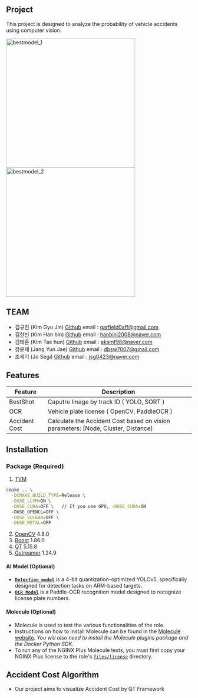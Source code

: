 ## Project
This project is designed to analyze the probability of vehicle accidents using computer vision.

<img src="https://github.com/user-attachments/assets/966650ed-8b8a-49f8-b774-9d16ede31880" alt="bestmodel_1" width="350"/>
<img src="https://github.com/user-attachments/assets/db2de0b1-84d0-42fb-9f37-5815caec8190" alt="bestmodel_2" width="350"/>


## TEAM
- 김규진 (Kim Gyu Jin) [Github](https://github.com/garfield0xff) email : garfield0xff@gmail.com
- 김한빈 (Kim Han bin) [Github](https://github.com/hanbeen00)
email : hanbini2008@naver.com
- 김태훈 (Kim Tae hun) [Github](http://github.com/aksmf98)
email : aksmf98@naver.com
- 장윤재 (Jang Yun Jae) [Github](http://github.com/mealsOrder)
email : dbsw7007@gmail.com
- 조세기 (Jo Segi) [Github](https://github.com/orgs/HV-Tech-Corporation/people/SegiJo)
email : jsg0423@naver.com

## Features
| Feature | Description |
|---------|--------------|
| BestShot |  Caputre Image by track ID ( YOLO, SORT )
| OCR | Vehicle plate license ( OpenCV, PaddleOCR ) |
| Accident Cost | Calculate the Accident Cost based on vision parameters: [Node, Cluster, Distance] |

## Installation

### Package  (Required)

1. [TVM](https://github.com/apache/tvm)
```bash
cmake .. \
  -DCMAKE_BUILD_TYPE=Release \
  -DUSE_LLVM=ON \
  -DUSE_CUDA=OFF \   // If you use GPU, -DUSE_CUDA=ON
  -DUSE_OPENCL=OFF \
  -DUSE_VULKAN=OFF \
  -DUSE_METAL=OFF
```
2. [OpenCV](https://github.com/opencv/opencv) 4.8.0
3. [Boost](https://github.com/boostorg/boost) 1.86.0
4. [QT](https://www.qt.io/ko-kr/) 5.15.8
5. [Gstreamer](https://github.com/GStreamer/gstreamer) 1.24.9 

#### AI Model (Optional)

- **[`Detection model`](/defaults/main/main.yml)** is a 4-bit quantization-optimized YOLOv5, specifically designed for detection tasks on ARM-based targets.
- **[`OCR Model`](/defaults/main/main.yml)** is a Paddle-OCR recognition model designed to recognize license plate numbers.


#### Molecule (Optional)

- Molecule is used to test the various functionalities of the role.
- Instructions on how to install Molecule can be found in the [Molecule website](https://molecule.readthedocs.io/en/latest/installation.html). *You will also need to install the Molecule plugins package and the Docker Python SDK.*
- To run any of the NGINX Plus Molecule tests, you must first copy your NGINX Plus license to the role's [`files/license`](/files/license/) directory.

## Accident Cost Algorithm
- Our project aims to visualize Accident Cost by QT Framework





